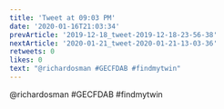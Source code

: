 ```yaml
---
title: 'Tweet at 09:03 PM'
date: '2020-01-16T21:03:34'
prevArticle: '2019-12-18_tweet-2019-12-18-23-56-38'
nextArticle: '2020-01-21_tweet-2020-01-21-13-03-36'
retweets: 0
likes: 0
text: "@richardosman #GECFDAB #findmytwin"
---
```

@richardosman #GECFDAB #findmytwin